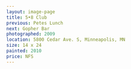 ```yaml
---
layout: image-page
title: 5•8 Club
previous: Petes Lunch
next: Gopher Bar
photographed: 2009
location: 5800 Cedar Ave. S, Minneapolis, MN
size: 14 x 24
painted: 2010
price: NFS
---
```

